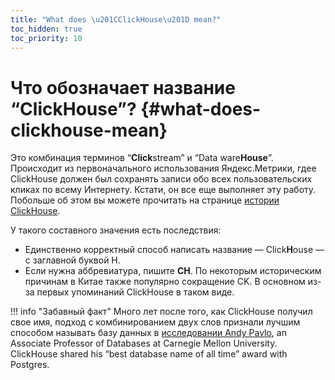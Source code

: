 ```yaml
---
title: "What does \u201CClickHouse\u201D mean?"
toc_hidden: true
toc_priority: 10
---
```


# Что обозначает название “ClickHouse”? {#what-does-clickhouse-mean}

Это комбинация терминов “**Click**stream” и “Data ware**House**”. Происходит из первоначального использования Яндекс.Метрики, гдеe ClickHouse должен был сохранять записи обо всех пользовательских кликах по всему Интернету. Кстати, он все еще выполняет эту работу. Побольше об этом вы можете прочитать на странице [истории ClickHouse](../../introduction/history.md).

У такого составного значения есть последствия:

-   Единственно корректный способ написать название — Click**H**ouse — с заглавной буквой H.
-   Если нужна аббревиатура, пишите **CH**. По некоторым историческим причинам в Китае также популярно сокращение CK. В основном из-за первых упоминаний ClickHouse в таком виде.

!!! info "Забавный факт"
    Много лет после того, как ClickHouse получил свое имя, подход с комбинированием двух слов признали лучшим способом называть базу данных в [исследовании Andy Pavlo](https://www.cs.cmu.edu/~pavlo/blog/2020/03/on-naming-a-database-management-system.html), an Associate Professor of Databases at Carnegie Mellon University. ClickHouse shared his “best database name of all time” award with Postgres.